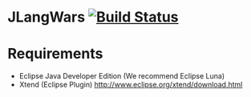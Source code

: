 JLangWars [![Build Status](https://travis-ci.org/AI-comp/JLangWars.png?branch=master)](https://travis-ci.org/AI-comp/JLangWars)
=========

# Requirements
- Eclipse Java Developer Edition (We recommend Eclipse Luna)
- Xtend (Eclipse Plugin) http://www.eclipse.org/xtend/download.html
